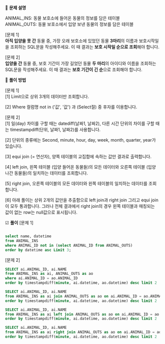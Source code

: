 📃 **문제 설명**

ANIMAL_INS: 동물 보호소에 들어온 동물의 정보를 담은 테이블\
ANIMAL_OUTS: 동물 보호소에서 입양 보낸 동물의 정보를 담은 테이블

[문제 1]\
**아직 입양을 못 간** 동물 중, 가장 오래 보호소에 있었던 동물 **3마리**의 이름과 보호시작일을 조회하는 SQL문을 작성해주세요. 이 때 결과는 **보호 시작일 순으로 조회**해야 합니다.

[문제 2]\
**입양을 간** 동물 중, 보호 기간이 가장 길었던 동물 **두 마리**의 아이디와 이름을 조회하는 SQL문을 작성해주세요. 이 때 결과는 **보호 기간이 긴 순**으로 조회해야 합니다.

🔎 **풀이 방법**

[문제 1]\
[1] Limit으로 상위 3개의 데이터만 조회합니다.

[2] Where 컬럼명 not in ('값', '값') 과 (Select절) 중 후자를 이용합니다.

[문제 2]\
[1] 일(day) 차이를 구할 때는 datediff(날짜1, 날짜2), 다른 시간 단위의 차이를 구할 때는 timestampdiff(단위, 날짜1, 날짜2)를 사용합니다.

[2] 단위의 종류에는 Second, minute, hour, day, week, month, quarter, year가 있습니다.

[3] equi join (= 연산자), 양쪽 테이블의 교집합에 속하는 값만 결과로 출력합니다.

[4] left join, 왼쪽 테이블 (입양 들어온 동물들)의 모든 데이터와 오른쪽 테이블 (입양 나간 동물들)의 일치하는 데이터를 조회합니다.

[5] right join, 오른쪽 테이블의 모든 데이터와 왼쪽 테이블의 일치하는 데이터를 조회합니다.

[6] 아래 풀이는 상위 2개의 값만을 추출함으로 left join과 right join 그리고 equi join이 모두 통과합니다. 그러나 전체 결과에서 right join의 경우 왼쪽 테이블과 매칭되는 값이 없는 row는 null값으로 표시됩니다.



☑ **풀이**
[문제 1]
```sql

select name, datetime
from ANIMAL_INS
where ANIMAL_ID not in (select ANIMAL_ID from ANIMAL_OUTS)
order by datetime asc Limit 3;

```
[문제 2]
```sql
SELECT ai.ANIMAL_ID, ai.NAME
from ANIMAL_INS as ai, ANIMAL_OUTS as ao
where ai.ANIMAL_ID = ao.ANIMAL_ID
order by timestampdiff(minute, ai.datetime, ao.datetime) desc limit 2
```

```sql
SELECT ai.ANIMAL_ID, ai.NAME
from ANIMAL_INS as ai join ANIMAL_OUTS as ao on ai.ANIMAL_ID = ao.ANIMAL_ID
order by timestampdiff(minute, ai.datetime, ao.datetime) desc limit 2
```

```sql
SELECT ai.ANIMAL_ID, ai.NAME
from ANIMAL_INS as ai left join ANIMAL_OUTS as ao on ai.ANIMAL_ID = ao.ANIMAL_ID
order by timestampdiff(minute, ai.datetime, ao.datetime) desc limit 2
```

```sql
SELECT ai.ANIMAL_ID, ai.NAME
from ANIMAL_INS as ai right join ANIMAL_OUTS as ao on ai.ANIMAL_ID = ao.ANIMAL_ID
order by timestampdiff(minute, ai.datetime, ao.datetime) desc limit 2
```